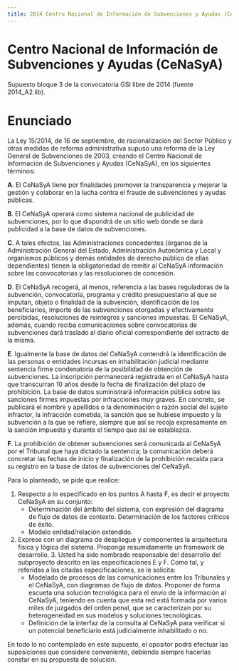 ```yaml
---
title: 2014 Centro Nacional de Información de Subvenciones y Ayudas (CeNaSyA)
---
```


# Centro Nacional de Información de Subvenciones y Ayudas (CeNaSyA)

Supuesto bloque 3 de la convocatoria GSI libre de 2014 (fuente 2014_A2.lib).

# Enunciado

La Ley 15/2014, de 16 de septiembre, de racionalización del Sector Público y otras
medidas de reforma administrativa supuso una reforma de la Ley General de
Subvenciones de 2003, creando el Centro Nacional de Información de Subvenciones y
Ayudas (CeNaSyA), en los siguientes términos:


**A**. El CeNaSyA tiene por finalidades promover la transparencia y mejorar la gestión
y colaborar en la lucha contra el fraude de subvenciones y ayudas públicas.

**B**. El CeNaSyA operará como sistema nacional de publicidad de subvenciones, por
lo que dispondrá de un sitio web donde se dará publicidad a la base de datos de
subvenciones.

**C**. A tales efectos, las Administraciones concedentes (órganos de la Administración
General del Estado, Administración Autonómica y Local y organismos públicos y
demás entidades de derecho público de ellas dependientes) tienen la
obligatoriedad de remitir al CeNaSyA información sobre las convocatorias y las
resoluciones de concesión.

**D**. El CeNaSyA recogerá, al menos, referencia a las bases reguladoras de la
subvención, convocatoria, programa y crédito presupuestario al que se imputan,
objeto o finalidad de la subvención, identificación de los beneficiarios, importe de
las subvenciones otorgadas y efectivamente percibidas, resoluciones de
reintegros y sanciones impuestas. El CeNaSyA, además, cuando reciba
comunicaciones sobre convocatorias de subvenciones dará traslado al diario
oficial correspondiente del extracto de la misma.

**E**. Igualmente la base de datos del CeNaSyA contendrá la identificación de las
personas o entidades incursas en inhabilitación judicial mediante sentencia firme
condenatoria de la posibilidad de obtención de subvenciones. La inscripción
permanecerá registrada en el CeNaSyA hasta que transcurran 10 años desde la
fecha de finalización del plazo de prohibición. La base de datos suministrará
información pública sobre las sanciones firmes impuestas por infracciones muy
graves. En concreto, se publicará el nombre y apellidos o la denominación o
razón social del sujeto infractor, la infracción cometida, la sanción que se
hubiese impuesto y la subvención a la que se refiere, siempre que así se recoja
expresamente en la sanción impuesta y durante el tiempo que así se establezca.

**F**. La prohibición de obtener subvenciones será comunicada al CeNaSyA por el
Tribunal que haya dictado la sentencia; la comunicación deberá concretar las
fechas de inicio y finalización de la prohibición recaída para su registro en la
base de datos de subvenciones del CeNaSyA.

Para lo planteado, se pide que realice:

1. Respecto a lo especificado en los puntos A hasta F, es decir el proyecto
CeNaSyA en su conjunto:
    * Determinación del ámbito del sistema, con expresión del diagrama de flujo de
datos de contexto. Determinación de los factores críticos de éxito.
    * Modelo entidad/relación extendido.
2. Exprese con un diagrama de despliegue y componentes la arquitectura física
y lógica del sistema. Proponga resumidamente un framework de desarrollo. 3. Usted ha sido nombrado responsable del desarrollo del subproyecto descrito
en las especificaciones E y F. Como tal, y referidas a las citadas
especificaciones, se le solicita:
    * Modelado de procesos de las comunicaciones entre los Tribunales y el
CeNaSyA, con diagramas de flujo de datos. Proponer de forma escueta una
solución tecnológica para el envío de la información al CeNaSyA, teniendo en
cuenta que esta red está formada por varios miles de juzgados del orden penal,
que se caracterizan por su heterogeneidad en sus modelos y soluciones
tecnológicas.
    * Definición de la interfaz de la consulta al CeNaSyA para verificar si un potencial
beneficiario está judicialmente inhabilitado o no.

En todo lo no contemplado en este supuesto, el opositor podrá efectuar las
suposiciones que considere conveniente, debiendo siempre hacerlas constar en su
propuesta de solución.

